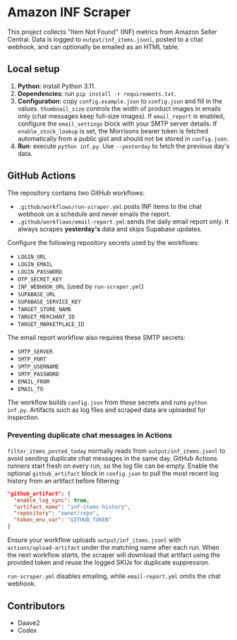 # Amazon INF Scraper

This project collects "Item Not Found" (INF) metrics from Amazon Seller Central. Data is logged to `output/inf_items.jsonl`, posted to a chat webhook, and can optionally be emailed as an HTML table.

## Local setup

1. **Python**: install Python 3.11.
2. **Dependencies**: run `pip install -r requirements.txt`.
3. **Configuration**: copy `config.example.json` to `config.json` and fill in
   the values. `thumbnail_size` controls the width of product images in
   emails only (chat messages keep full-size images). If `email_report`
   is enabled, configure the `email_settings` block with your SMTP server
   details. If `enable_stock_lookup` is set, the Morrisons bearer token is
   fetched automatically from a public gist and should not be stored in
   `config.json`.
4. **Run**: execute `python inf.py`. Use `--yesterday` to fetch the previous day's data.

## GitHub Actions

The repository contains two GitHub workflows:

- `.github/workflows/run-scraper.yml` posts INF items to the chat webhook on a schedule and never emails the report.
- `.github/workflows/email-report.yml` sends the daily email report only. It
  always scrapes **yesterday's** data and skips Supabase updates.

Configure the following repository secrets used by the workflows:

- `LOGIN_URL`
- `LOGIN_EMAIL`
- `LOGIN_PASSWORD`
- `OTP_SECRET_KEY`
- `INF_WEBHOOK_URL` (used by `run-scraper.yml`)
- `SUPABASE_URL`
- `SUPABASE_SERVICE_KEY`
- `TARGET_STORE_NAME`
- `TARGET_MERCHANT_ID`
- `TARGET_MARKETPLACE_ID`

The email report workflow also requires these SMTP secrets:

- `SMTP_SERVER`
- `SMTP_PORT`
- `SMTP_USERNAME`
- `SMTP_PASSWORD`
- `EMAIL_FROM`
- `EMAIL_TO`

The workflow builds `config.json` from these secrets and runs `python inf.py`. Artifacts such as log files and scraped data are uploaded for inspection.

### Preventing duplicate chat messages in Actions

`filter_items_posted_today` normally reads from `output/inf_items.jsonl` to avoid
sending duplicate chat messages in the same day. GitHub Actions runners start
fresh on every run, so the log file can be empty. Enable the optional
`github_artifact` block in `config.json` to pull the most recent log history from
an artifact before filtering:

```json
"github_artifact": {
  "enable_log_sync": true,
  "artifact_name": "inf-items-history",
  "repository": "owner/repo",
  "token_env_var": "GITHUB_TOKEN"
}
```

Ensure your workflow uploads `output/inf_items.jsonl` with
`actions/upload-artifact` under the matching name after each run. When the
next workflow starts, the scraper will download that artifact using the
provided token and reuse the logged SKUs for duplicate suppression.

`run-scraper.yml` disables emailing, while `email-report.yml` omits the chat webhook.



## Contributors

- Daave2
- Codex
